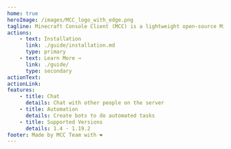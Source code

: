 ```yaml
---
home: true
heroImage: /images/MCC_logo_with_edge.png
tagline: Minecraft Console Client (MCC) is a lightweight open-source Minecraft Java client implemented in C#
actions:
    - text: Installation
      link: ./guide/installation.md
      type: primary
    - text: Learn More →
      link: ./guide/
      type: secondary
actionText:
actionLink:
features:
    - title: Chat
      details: Chat with other people on the server
    - title: Automation
      details: Create bots to do automated tasks
    - title: Supported Versions
      details: 1.4 - 1.19.2
footer: Made by MCC Team with ❤️
---
```

